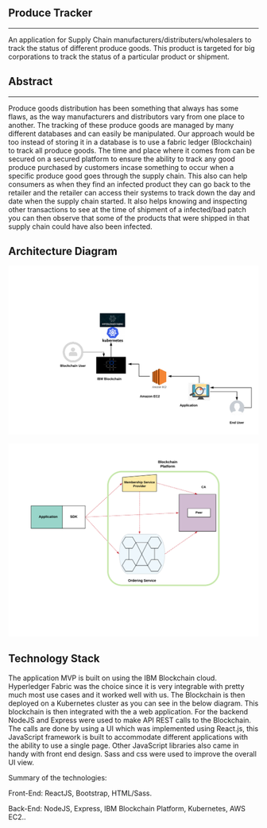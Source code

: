 ## Produce Tracker
<hr>
An application for Supply Chain manufacturers/distributers/wholesalers to track the status of different produce goods. This product is targeted for big corporations to track the status of a particular product or shipment.

## Abstract
<hr>
Produce goods distribution has been something that always has some flaws, as the way manufacturers and distributors vary from one place to another. The tracking of these produce goods are managed by many different databases and can easily be manipulated. Our approach would be too instead of storing it in a database is to use a fabric ledger (Blockchain) to track all produce goods. The time and place where it comes from can be secured on a secured platform to ensure the ability to track any good produce purchased by customers incase something to occur when a specific produce good goes through the supply chain. This also can help consumers as when they find an infected product they can go back to the retailer and the retailer can access their systems to track down the day and date when the supply chain started. It also helps knowing and inspecting other transactions to see at the time of shipment of a infected/bad patch you can then observe that some of the products that were shipped in that supply chain could have also been infected.


## Architecture Diagram

![](images/architectureDiagram.PNG)

<img src="images/blockchain.png" width="700" hight="500">

## Technology Stack

The application MVP is built on using the IBM Blockchain cloud. Hyperledger Fabric was the choice since it is very integrable with pretty much most use cases and it worked well with us. The Blockchain is then deployed on a Kubernetes cluster as you can see in the below diagram. This blockchain is then integrated with the a web application. For the backend NodeJS and Express were used to make API REST calls to the Blockchain. The calls are done by using a UI which was implemented using React.js, this JavaScript framework is built to accommodate different applications with the ability to use a single page. Other JavaScript libraries also came in handy with front end design. Sass and css were used to improve the overall UI view.

Summary of the technologies:


Front-End: ReactJS, Bootstrap, HTML/Sass.


Back-End: NodeJS, Express, IBM Blockchain Platform, Kubernetes, AWS EC2..









